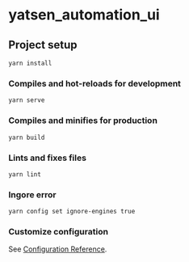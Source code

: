 # yatsen_automation_ui

## Project setup
```
yarn install

```

### Compiles and hot-reloads for development
```
yarn serve
```

### Compiles and minifies for production
```
yarn build
```

### Lints and fixes files
```
yarn lint
```

### Ingore error
```
yarn config set ignore-engines true
```


### Customize configuration
See [Configuration Reference](https://cli.vuejs.org/config/).
